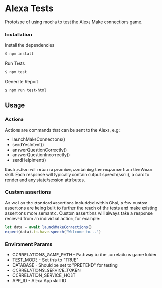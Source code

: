 # Alexa Tests

Prototype of using mocha to test the Alexa Make connections game.
### Installation
Install the dependencies
```sh
$ npm install
```
Run Tests

```sh
$ npm test
```
Generate Report
```sh
$ npm run test-html
```

## Usage

### Actions

Actions are commands that can be sent to the Alexa, e.g:

* launchMakeConnections()
* sendYesIntent()
* answerQuestionCorrectly()
* answerQuestionIncorrectly()
* sendHelpIntent()

Each action will return a promise, containing the response from the Alexa skill.
Each response will typically contain output speech(ssml), a card to render and any state/session attributes.

### Custom assertions

As well as the standard assertions includded within Chai, a few custom assertions are being built to further the reach of the tests and make existing assertions more semantic.
Custom assertions will always take a response recieved from an individual action, for example:

```javascript
let data = await launchMakeConnections()
expect(data).to.have.speech("Welcome to...")
```

### Enviroment Params
* CORRELATIONS_GAME_PATH - Pathway to the correlations game folder
* TEST_MODE - Set this to "TRUE"
* DATABASE - Should be set to "PRETEND" for testing
* CORRELATIONS_SERVICE_TOKEN
* CORRELATION_SERVICE_HOST
* APP_ID - Alexa App skill ID
